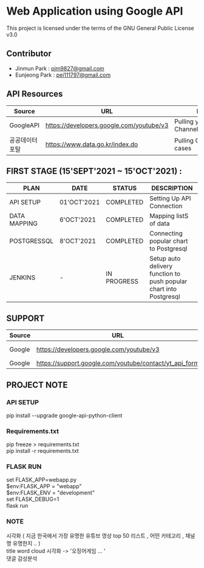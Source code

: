 # Web Application using Google API
This project is licensed under the terms of the GNU General Public License v3.0
## Contributor
* Jinmun Park : pjm9827@gmail.com <br/>
* Eunjeong Park : pej111797@gmail.com

## API Resources
| Source | URL | Description |
| --- | --- | --- |
| GoogleAPI | https://developers.google.com/youtube/v3 | Pulling youtube Channel/Videos/Comments |
| 공공데이터포탈 | https://www.data.go.kr/index.do | Pulling Covid 19/ Accident cases | 

## FIRST STAGE (15'SEPT'2021 ~ 15'OCT'2021) :
| PLAN | DATE | STATUS | DESCRIPTION |
| --- | --- | --- | --- |
| API SETUP | 01'OCT'2021 | COMPLETED | Setting Up API Connection |
| DATA MAPPING | 6'OCT'2021 | COMPLETED | Mapping listS of data |
| POSTGRESSQL | 8'OCT'2021 | COMPLETED | Connecting popular chart to Postgresql |
| JENKINS   | - | IN PROGRESS | Setup auto delivery function to push popular chart into Postgresql |

## SUPPORT
| Source | URL | Description |
| --- | --- | --- |
| Google | https://developers.google.com/youtube/v3 | API Documentation |
| Google | https://support.google.com/youtube/contact/yt_api_form | API Extension | 

## PROJECT NOTE
### API SETUP
pip install --upgrade google-api-python-client

### Requirements.txt
pip freeze > requirements.txt <br/>
pip install -r requirements.txt 

### FLASK RUN
set FLASK_APP=webapp.py <br/>
$env:FLASK_APP = "webapp" <br/>
$env:FLASK_ENV = "development" <br/>
set FLASK_DEBUG=1 <br/>
flask run <br/>

### NOTE
시각화 ( 지금 한국에서 가장 유명한 유튜브 영상 top 50 리스트 , 어떤 카테고리 , 채널명 유명한지 .. ) <br/>
title word cloud 시각화 -> '오징어게임 ... ' <br/>
댓글 감성분석 <br/>
